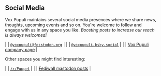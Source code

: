 ## <i class="fa-solid fa-tower-broadcast"></i> Social Media

Vox Pupuli maintains several social media presences where we share news, thoughts, upcoming events and so on.
You're welcome to follow and engage with us in any space you like.
_Boosting posts to increase our reach is always welcomed!_

| <i class="fa fa-brands fa-mastodon"></i> | [`@voxpupuli@fosstodon.org`](https://fosstodon.org/@voxpupuli/)             |
| <i class="fa fa-brands fa-bluesky"></i>  | [`@voxpupuli.bsky.social`](https://bsky.app/profile/voxpupuli.bsky.social/) |
| <i class="fa fa-brands fa-linkedin"></i> | [Vox Pupuli company page](https://www.linkedin.com/company/voxpupuli)       |

Other spaces you might find interesting:

| <i class="fa fa-brands fa-reddit"></i>       | [`/r/Puppet`](https://www.reddit.com/r/Puppet/)               |
| <i class="fa fa-solid fa-network-wired"></i> | [Fediwall mastodon posts](https://short.voxpupu.li/fediwall)  |

